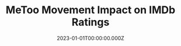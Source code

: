 ---
title: "MeToo Movement Impact on IMDb Ratings"
date: "2023-01-01T00:00:00.000Z"
description: "This project analyzes the impact of the MeToo movement on IMDb ratings by comparing changes in ratings for productions associated with individuals accused of sexual misconduct before and after 2017."
image: "/project/MeToo Movement Impact on IMDb Ratings.gif"
projectUrl: "https://github.com/shreyashguptas/MeToo-Movement-Impact-on-IMDb-ratings"
technologies: ["Data Analysis", "Social Impact", "Python"]
--- 